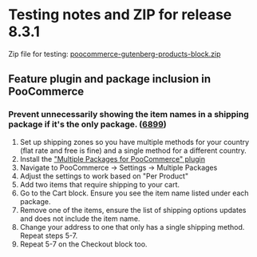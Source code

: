 # Testing notes and ZIP for release 8.3.1

Zip file for testing: [poocommerce-gutenberg-products-block.zip](https://github.com/poocommerce/poocommerce-blocks/files/9358719/poocommerce-gutenberg-products-block.zip)

## Feature plugin and package inclusion in PooCommerce

### Prevent unnecessarily showing the item names in a shipping package if it's the only package. ([6899](https://github.com/poocommerce/poocommerce-blocks/pull/6899))

1. Set up shipping zones so you have multiple methods for your country (flat rate and free is fine) and a single method for a different country.
2. Install the ["Multiple Packages for PooCommerce" plugin](https://wordpress.org/plugins/multiple-packages-for-poocommerce/)
3. Navigate to PooCommerce -> Settings -> Multiple Packages
4. Adjust the settings to work based on "Per Product"
5. Add two items that require shipping to your cart.
6. Go to the Cart block. Ensure you see the item name listed under each package.
7. Remove one of the items, ensure the list of shipping options updates and does not include the item name.
8. Change your address to one that only has a single shipping method. Repeat steps 5-7.
9. Repeat 5-7 on the Checkout block too.
